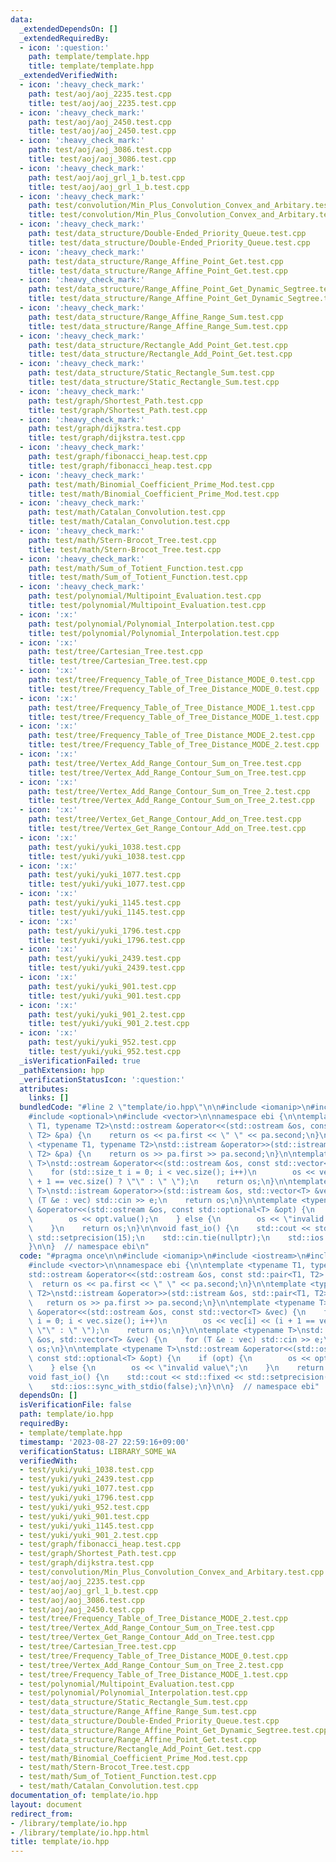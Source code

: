 ```yaml
---
data:
  _extendedDependsOn: []
  _extendedRequiredBy:
  - icon: ':question:'
    path: template/template.hpp
    title: template/template.hpp
  _extendedVerifiedWith:
  - icon: ':heavy_check_mark:'
    path: test/aoj/aoj_2235.test.cpp
    title: test/aoj/aoj_2235.test.cpp
  - icon: ':heavy_check_mark:'
    path: test/aoj/aoj_2450.test.cpp
    title: test/aoj/aoj_2450.test.cpp
  - icon: ':heavy_check_mark:'
    path: test/aoj/aoj_3086.test.cpp
    title: test/aoj/aoj_3086.test.cpp
  - icon: ':heavy_check_mark:'
    path: test/aoj/aoj_grl_1_b.test.cpp
    title: test/aoj/aoj_grl_1_b.test.cpp
  - icon: ':heavy_check_mark:'
    path: test/convolution/Min_Plus_Convolution_Convex_and_Arbitary.test.cpp
    title: test/convolution/Min_Plus_Convolution_Convex_and_Arbitary.test.cpp
  - icon: ':heavy_check_mark:'
    path: test/data_structure/Double-Ended_Priority_Queue.test.cpp
    title: test/data_structure/Double-Ended_Priority_Queue.test.cpp
  - icon: ':heavy_check_mark:'
    path: test/data_structure/Range_Affine_Point_Get.test.cpp
    title: test/data_structure/Range_Affine_Point_Get.test.cpp
  - icon: ':heavy_check_mark:'
    path: test/data_structure/Range_Affine_Point_Get_Dynamic_Segtree.test.cpp
    title: test/data_structure/Range_Affine_Point_Get_Dynamic_Segtree.test.cpp
  - icon: ':heavy_check_mark:'
    path: test/data_structure/Range_Affine_Range_Sum.test.cpp
    title: test/data_structure/Range_Affine_Range_Sum.test.cpp
  - icon: ':heavy_check_mark:'
    path: test/data_structure/Rectangle_Add_Point_Get.test.cpp
    title: test/data_structure/Rectangle_Add_Point_Get.test.cpp
  - icon: ':heavy_check_mark:'
    path: test/data_structure/Static_Rectangle_Sum.test.cpp
    title: test/data_structure/Static_Rectangle_Sum.test.cpp
  - icon: ':heavy_check_mark:'
    path: test/graph/Shortest_Path.test.cpp
    title: test/graph/Shortest_Path.test.cpp
  - icon: ':heavy_check_mark:'
    path: test/graph/dijkstra.test.cpp
    title: test/graph/dijkstra.test.cpp
  - icon: ':heavy_check_mark:'
    path: test/graph/fibonacci_heap.test.cpp
    title: test/graph/fibonacci_heap.test.cpp
  - icon: ':heavy_check_mark:'
    path: test/math/Binomial_Coefficient_Prime_Mod.test.cpp
    title: test/math/Binomial_Coefficient_Prime_Mod.test.cpp
  - icon: ':heavy_check_mark:'
    path: test/math/Catalan_Convolution.test.cpp
    title: test/math/Catalan_Convolution.test.cpp
  - icon: ':heavy_check_mark:'
    path: test/math/Stern-Brocot_Tree.test.cpp
    title: test/math/Stern-Brocot_Tree.test.cpp
  - icon: ':heavy_check_mark:'
    path: test/math/Sum_of_Totient_Function.test.cpp
    title: test/math/Sum_of_Totient_Function.test.cpp
  - icon: ':heavy_check_mark:'
    path: test/polynomial/Multipoint_Evaluation.test.cpp
    title: test/polynomial/Multipoint_Evaluation.test.cpp
  - icon: ':x:'
    path: test/polynomial/Polynomial_Interpolation.test.cpp
    title: test/polynomial/Polynomial_Interpolation.test.cpp
  - icon: ':x:'
    path: test/tree/Cartesian_Tree.test.cpp
    title: test/tree/Cartesian_Tree.test.cpp
  - icon: ':x:'
    path: test/tree/Frequency_Table_of_Tree_Distance_MODE_0.test.cpp
    title: test/tree/Frequency_Table_of_Tree_Distance_MODE_0.test.cpp
  - icon: ':x:'
    path: test/tree/Frequency_Table_of_Tree_Distance_MODE_1.test.cpp
    title: test/tree/Frequency_Table_of_Tree_Distance_MODE_1.test.cpp
  - icon: ':x:'
    path: test/tree/Frequency_Table_of_Tree_Distance_MODE_2.test.cpp
    title: test/tree/Frequency_Table_of_Tree_Distance_MODE_2.test.cpp
  - icon: ':x:'
    path: test/tree/Vertex_Add_Range_Contour_Sum_on_Tree.test.cpp
    title: test/tree/Vertex_Add_Range_Contour_Sum_on_Tree.test.cpp
  - icon: ':x:'
    path: test/tree/Vertex_Add_Range_Contour_Sum_on_Tree_2.test.cpp
    title: test/tree/Vertex_Add_Range_Contour_Sum_on_Tree_2.test.cpp
  - icon: ':x:'
    path: test/tree/Vertex_Get_Range_Contour_Add_on_Tree.test.cpp
    title: test/tree/Vertex_Get_Range_Contour_Add_on_Tree.test.cpp
  - icon: ':x:'
    path: test/yuki/yuki_1038.test.cpp
    title: test/yuki/yuki_1038.test.cpp
  - icon: ':x:'
    path: test/yuki/yuki_1077.test.cpp
    title: test/yuki/yuki_1077.test.cpp
  - icon: ':x:'
    path: test/yuki/yuki_1145.test.cpp
    title: test/yuki/yuki_1145.test.cpp
  - icon: ':x:'
    path: test/yuki/yuki_1796.test.cpp
    title: test/yuki/yuki_1796.test.cpp
  - icon: ':x:'
    path: test/yuki/yuki_2439.test.cpp
    title: test/yuki/yuki_2439.test.cpp
  - icon: ':x:'
    path: test/yuki/yuki_901.test.cpp
    title: test/yuki/yuki_901.test.cpp
  - icon: ':x:'
    path: test/yuki/yuki_901_2.test.cpp
    title: test/yuki/yuki_901_2.test.cpp
  - icon: ':x:'
    path: test/yuki/yuki_952.test.cpp
    title: test/yuki/yuki_952.test.cpp
  _isVerificationFailed: true
  _pathExtension: hpp
  _verificationStatusIcon: ':question:'
  attributes:
    links: []
  bundledCode: "#line 2 \"template/io.hpp\"\n\n#include <iomanip>\n#include <iostream>\n\
    #include <optional>\n#include <vector>\n\nnamespace ebi {\n\ntemplate <typename\
    \ T1, typename T2>\nstd::ostream &operator<<(std::ostream &os, const std::pair<T1,\
    \ T2> &pa) {\n    return os << pa.first << \" \" << pa.second;\n}\n\ntemplate\
    \ <typename T1, typename T2>\nstd::istream &operator>>(std::istream &os, std::pair<T1,\
    \ T2> &pa) {\n    return os >> pa.first >> pa.second;\n}\n\ntemplate <typename\
    \ T>\nstd::ostream &operator<<(std::ostream &os, const std::vector<T> &vec) {\n\
    \    for (std::size_t i = 0; i < vec.size(); i++)\n        os << vec[i] << (i\
    \ + 1 == vec.size() ? \"\" : \" \");\n    return os;\n}\n\ntemplate <typename\
    \ T>\nstd::istream &operator>>(std::istream &os, std::vector<T> &vec) {\n    for\
    \ (T &e : vec) std::cin >> e;\n    return os;\n}\n\ntemplate <typename T>\nstd::ostream\
    \ &operator<<(std::ostream &os, const std::optional<T> &opt) {\n    if (opt) {\n\
    \        os << opt.value();\n    } else {\n        os << \"invalid value\";\n\
    \    }\n    return os;\n}\n\nvoid fast_io() {\n    std::cout << std::fixed <<\
    \ std::setprecision(15);\n    std::cin.tie(nullptr);\n    std::ios::sync_with_stdio(false);\n\
    }\n\n}  // namespace ebi\n"
  code: "#pragma once\n\n#include <iomanip>\n#include <iostream>\n#include <optional>\n\
    #include <vector>\n\nnamespace ebi {\n\ntemplate <typename T1, typename T2>\n\
    std::ostream &operator<<(std::ostream &os, const std::pair<T1, T2> &pa) {\n  \
    \  return os << pa.first << \" \" << pa.second;\n}\n\ntemplate <typename T1, typename\
    \ T2>\nstd::istream &operator>>(std::istream &os, std::pair<T1, T2> &pa) {\n \
    \   return os >> pa.first >> pa.second;\n}\n\ntemplate <typename T>\nstd::ostream\
    \ &operator<<(std::ostream &os, const std::vector<T> &vec) {\n    for (std::size_t\
    \ i = 0; i < vec.size(); i++)\n        os << vec[i] << (i + 1 == vec.size() ?\
    \ \"\" : \" \");\n    return os;\n}\n\ntemplate <typename T>\nstd::istream &operator>>(std::istream\
    \ &os, std::vector<T> &vec) {\n    for (T &e : vec) std::cin >> e;\n    return\
    \ os;\n}\n\ntemplate <typename T>\nstd::ostream &operator<<(std::ostream &os,\
    \ const std::optional<T> &opt) {\n    if (opt) {\n        os << opt.value();\n\
    \    } else {\n        os << \"invalid value\";\n    }\n    return os;\n}\n\n\
    void fast_io() {\n    std::cout << std::fixed << std::setprecision(15);\n    std::cin.tie(nullptr);\n\
    \    std::ios::sync_with_stdio(false);\n}\n\n}  // namespace ebi"
  dependsOn: []
  isVerificationFile: false
  path: template/io.hpp
  requiredBy:
  - template/template.hpp
  timestamp: '2023-08-27 22:59:16+09:00'
  verificationStatus: LIBRARY_SOME_WA
  verifiedWith:
  - test/yuki/yuki_1038.test.cpp
  - test/yuki/yuki_2439.test.cpp
  - test/yuki/yuki_1077.test.cpp
  - test/yuki/yuki_1796.test.cpp
  - test/yuki/yuki_952.test.cpp
  - test/yuki/yuki_901.test.cpp
  - test/yuki/yuki_1145.test.cpp
  - test/yuki/yuki_901_2.test.cpp
  - test/graph/fibonacci_heap.test.cpp
  - test/graph/Shortest_Path.test.cpp
  - test/graph/dijkstra.test.cpp
  - test/convolution/Min_Plus_Convolution_Convex_and_Arbitary.test.cpp
  - test/aoj/aoj_2235.test.cpp
  - test/aoj/aoj_grl_1_b.test.cpp
  - test/aoj/aoj_3086.test.cpp
  - test/aoj/aoj_2450.test.cpp
  - test/tree/Frequency_Table_of_Tree_Distance_MODE_2.test.cpp
  - test/tree/Vertex_Add_Range_Contour_Sum_on_Tree.test.cpp
  - test/tree/Vertex_Get_Range_Contour_Add_on_Tree.test.cpp
  - test/tree/Cartesian_Tree.test.cpp
  - test/tree/Frequency_Table_of_Tree_Distance_MODE_0.test.cpp
  - test/tree/Vertex_Add_Range_Contour_Sum_on_Tree_2.test.cpp
  - test/tree/Frequency_Table_of_Tree_Distance_MODE_1.test.cpp
  - test/polynomial/Multipoint_Evaluation.test.cpp
  - test/polynomial/Polynomial_Interpolation.test.cpp
  - test/data_structure/Static_Rectangle_Sum.test.cpp
  - test/data_structure/Range_Affine_Range_Sum.test.cpp
  - test/data_structure/Double-Ended_Priority_Queue.test.cpp
  - test/data_structure/Range_Affine_Point_Get_Dynamic_Segtree.test.cpp
  - test/data_structure/Range_Affine_Point_Get.test.cpp
  - test/data_structure/Rectangle_Add_Point_Get.test.cpp
  - test/math/Binomial_Coefficient_Prime_Mod.test.cpp
  - test/math/Stern-Brocot_Tree.test.cpp
  - test/math/Sum_of_Totient_Function.test.cpp
  - test/math/Catalan_Convolution.test.cpp
documentation_of: template/io.hpp
layout: document
redirect_from:
- /library/template/io.hpp
- /library/template/io.hpp.html
title: template/io.hpp
---
```

